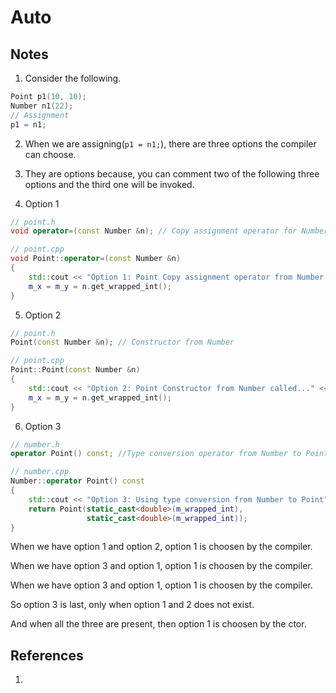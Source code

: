 # Auto

## Notes
1. Consider the following.


```cpp
Point p1(10, 10);
Number n1(22);
// Assignment
p1 = n1;
```

2. When we are assigning(`p1 = n1;`), there are three options the compiler can choose. 

3. They are options because, you can comment two of the following three options and the third one will be invoked. 

4. Option 1
```cpp
// point.h
void operator=(const Number &n); // Copy assignment operator for Number

// point.cpp
void Point::operator=(const Number &n)
{
    std::cout << "Option 1: Point Copy assignment operator from Number called..." << std::endl;
    m_x = m_y = n.get_wrapped_int();
}
```

5. Option 2
```cpp
// point.h
Point(const Number &n); // Constructor from Number

// point.cpp
Point::Point(const Number &n)
{
    std::cout << "Option 2: Point Constructor from Number called..." << std::endl;
    m_x = m_y = n.get_wrapped_int();
}
```



6. Option 3
```cpp
// number.h
operator Point() const; //Type conversion operator from Number to Point. number.h

// number.cpp
Number::operator Point() const
{
	std::cout << "Option 3: Using type conversion from Number to Point" << std::endl;
	return Point(static_cast<double>(m_wrapped_int),
				 static_cast<double>(m_wrapped_int));
}
```

When we have option 1 and option 2, option 1 is choosen by the compiler.

When we have option 3 and option 1, option 1 is choosen by the compiler.

When we have option 3 and option 1, option 1 is choosen by the compiler.

So option 3 is last, only when option 1 and 2 does not exist.

And when all the three are present, then option 1 is choosen by the ctor.

## References

1. 

